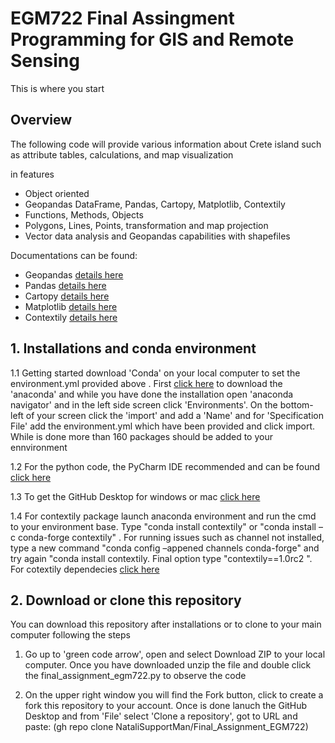 # EGM722 Final Assingment Programming for GIS and Remote Sensing

This is where you start

## Overview 

The following code will provide various information about Crete island such as attribute tables, calculations, and map visualization 

in features

*   Object oriented
*   Geopandas DataFrame, Pandas, Cartopy, Matplotlib, Contextily
*   Functions, Methods, Objects
*   Polygons, Lines, Points, transformation and map projection 
*   Vector data analysis and Geopandas capabilities with shapefiles 

Documentations can be found:

*   Geopandas  [details here](https://geopandas.org/docs.html)
*   Pandas     [details here](https://pandas.pydata.org/docs/)
*   Cartopy    [details here](https://scitools.org.uk/cartopy/docs/latest/)
*   Matplotlib [details here](https://matplotlib.org/stable/contents.html#)
*   Contextily [details here](https://contextily.readthedocs.io/en/latest/intro_guide.html)

## 1. Installations and conda environment

1.1 Getting started download 'Conda' on your local computer to set the environment.yml provided above . First [click here](https://docs.anaconda.com/anaconda/install/) to download the 'anaconda' and while you have done the installation open 'anaconda navigator' and in the left side screen click 'Environments'. On the bottom-left of your screen click the 'import' and add a 'Name' and for 'Specification File' add the environment.yml which have been provided and click import. While is done more than 160 packages should be added to your ennvironment 

1.2 For the python code, the PyCharm IDE recommended and can be found [click here](https://www.jetbrains.com/pycharm/)

1.3 To get the GitHub Desktop for windows or mac [click here](https://desktop.github.com/)

1.4 For contextily package launch anaconda environment and run the cmd to your environment base. Type "conda install contextily" or "conda install –c conda-forge contextily" . For running issues such as channel not installed, type a new command "conda config –appened channels conda-forge" and try again "conda install contextily. Final option type "contextily==1.0rc2 ". For cotextily dependecies [click here](https://contextily.readthedocs.io/en/latest/) 

## 2. Download or clone this repository

You can download this repository after installations or to clone to your main computer following the steps

1.  Go up to 'green code arrow', open and select Download ZIP to your local computer. Once you have downloaded unzip the file and double click the final_assignment_egm722.py to observe the code 

2.  On the upper right window you will find the Fork button, click to create a fork this repository to your account. Once is done lanuch the GitHub Desktop and from 'File' select 'Clone a repository', got to URL and paste: (gh repo clone NataliSupportMan/Final_Assignment_EGM722)
